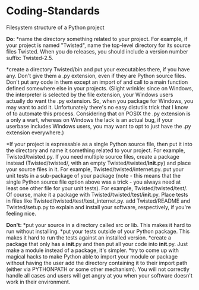# Coding-Standards
Filesystem structure of a Python project

**Do:**
*name the directory something related to your project. For example, if your project is named "Twisted", name the top-level directory for its source files Twisted. When you do releases, you should include 		a version number suffix: Twisted-2.5.

*create a directory Twisted/bin and put your executables there, if you have any. Don't give them a .py extension, even if they are Python source files. Don't put any code in them except an import of and call to a main function defined somewhere else in your projects. (Slight wrinkle: since on Windows, the interpreter is selected by the file extension, your Windows users actually do want the .py extension. So, when you package for Windows, you may want to add it. Unfortunately there's no easy distutils trick that I know of to automate this process. Considering that on POSIX the .py extension is a only a wart, whereas on Windows the lack is an actual bug, if your userbase includes Windows users, you may want to opt to just have the .py extension everywhere.)

*If your project is expressable as a single Python source file, then put it into the directory and name it something related to your project. For example, Twisted/twisted.py. If you need multiple source files, create a package instead (Twisted/twisted/, with an empty Twisted/twisted/__init__.py) and place your source files in it. For example, Twisted/twisted/internet.py.
put your unit tests in a sub-package of your package (note - this means that the single Python source file option above was a trick - you always need at least one other file for your unit tests). For example, Twisted/twisted/test/. Of course, make it a package with Twisted/twisted/test/__init__.py. Place tests in files like Twisted/twisted/test/test_internet.py.
add Twisted/README and Twisted/setup.py to explain and install your software, respectively, if you're feeling nice.

**Don't:**
*put your source in a directory called src or lib. This makes it hard to run without installing.
*put your tests outside of your Python package. This makes it hard to run the tests against an installed version.
*create a package that only has a __init__.py and then put all your code into __init__.py. Just make a module instead of a package, it's simpler.
*try to come up with magical hacks to make Python able to import your module or package without having the user add the directory containing it to their import path (either via PYTHONPATH or some other mechanism). You will not correctly handle all cases and users will get angry at you when your software doesn't work in their environment.
